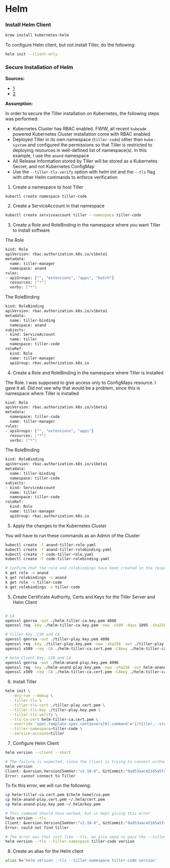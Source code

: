 # Helm

### Install Helm Client

```bash
brew install kubernetes-helm
```

To configure Helm client, but not install Tiller, do the following:

```bash
helm init --client-only
```

### Secure Installation of Helm

**Sources:**

- [1](https://docs.helm.sh/using_helm/#using-ssl-between-helm-and-tiller)
- [2](https://engineering.bitnami.com/articles/helm-security.html)

**Assumption:**

In order to secure the Tiller installation on Kubernetes, the following steps was performed:

- Kubernetes Cluster has RBAC enabled. FWIW, all recent `kubeadm` powered Kubernetes Cluster installation come with RBAC enabled
- Deployed Tiller in its own namespace (`tiller-code`) other than `kube-system` and configured the permissions so that Tiller is restricted to deploying resources in well-defined list of namespace(s). In this example, I use the `anand` namespace
- All Release Information stored by Tiller will be stored as a Kubernetes Secret, and not Kubernetes ConfigMap
- Use the `--tiller-tls-verify` option with helm init and the `--tls` flag with other Helm commands to enforce verification

1. Create a namespace to host Tiller

```bash
kubectl create namespace tiller-code
```

2. Create a ServiceAccount in that namespace

```bash
kubectl create serviceaccount tiller --namespace tiller-code
```

3. Create a Role and RoleBinding in the namespace where you want Tiller to install software

The Role

```bash
kind: Role
apiVersion: rbac.authorization.k8s.io/v1beta1
metadata:
  name: tiller-manager
  namespace: anand
rules:
- apiGroups: ["", "extensions", "apps", "batch"]
  resources: ["*"]
  verbs: ["*"]
```

The RoleBinding

```bash
kind: RoleBinding
apiVersion: rbac.authorization.k8s.io/v1beta1
metadata:
  name: tiller-binding
  namespace: anand
subjects:
- kind: ServiceAccount
  name: tiller
  namespace: tiller-code
roleRef:
  kind: Role
  name: tiller-manager
  apiGroup: rbac.authorization.k8s.io
```

4. Create a Role and RoleBinding in the namespace where Tiller is installed

The Role. I was supposed to give access only to ConfigMaps resource. I gave it all. Did not see why that would be a problem, since this is namespace where Tiller is installed

```bash
kind: Role
apiVersion: rbac.authorization.k8s.io/v1beta1
metadata:
  namespace: tiller-code
  name: tiller-manager
rules:
- apiGroups: ["", "extensions", "apps"]
  resources: ["*"]
  verbs: ["*"]
```

The RoleBinding

```bash
kind: RoleBinding
apiVersion: rbac.authorization.k8s.io/v1beta1
metadata:
  name: tiller-binding
  namespace: tiller-code
subjects:
- kind: ServiceAccount
  name: tiller
  namespace: tiller-code
roleRef:
  kind: Role
  name: tiller-manager
  apiGroup: rbac.authorization.k8s.io
```

5. Apply the changes to the Kubernetes Cluster

You will have to run these commands as an Admin of the Cluster

```bash
kubectl create -f anand-tiller-role.yaml
kubectl create -f anand-tiller-rolebinding.yaml
kubectl create -f code-tiller-role.yaml
kubectl create -f code-tiller-rolebinding.yaml

# Confirm that the role and rolebindings have been created in the respective namespace
k get role -n anand
k get rolebindings -n anand
k get role -n tiller-code
k get rolebindings -n tiller-code

```

5. Create Certificate Authority, Certs and Keys for the Tiller Server and Helm Client

```bash

# CA
openssl genrsa -out ./helm-tiller-ca.key.pem 4096
openssl req -key ./helm-tiller-ca.key.pem -new -x509 -days 1095 -sha256 -out helm-tiller-ca.cert.pem -extensions v3_ca

# Tiller Key, CSR and CA
openssl genrsa -out ./tiller-play.key.pem 4096
openssl req -key ./tiller-play.key.pem -new -sha256 -out ./tiller-play.csr.pem
openssl x509 -req -CA ./helm-tiller-ca.cert.pem -CAkey ./helm-tiller-ca.key.pem -CAcreateserial -in ./tiller-play.csr.pem -out tiller-play.cert.pem -days 365

# Helm Client Key, CSR and CA
openssl genrsa -out ./helm-anand-play.key.pem 4096
openssl req -key ./helm-anand-play.key.pem -new -sha256 -out helm-anand-play.csr.pem
openssl x509 -req -CA ./helm-tiller-ca.cert.pem -CAkey ./helm-tiller-ca.key.pem -CAcreateserial -in ./tiller-anand-play.csr.pem -out tiller-anand-play.cert.pem -days 365

```

6. Install Tiller

```bash
helm init \
  --dry-run --debug \
  --tiller-tls \
  --tiller-tls-cert ./tiller-play.cert.pem \
  --tiller-tls-key ./tiller-play.key.pem \
  --tiller-tls-verify \
  --tls-ca-cert helm-tiller-ca.cert.pem \
  --override 'spec.template.spec.containers[0].command'='{/tiller,--storage=secret}' \
  --tiller-namespace=tiller-code \
  --service-account=tiller
```

7. Configure Helm Client

```bash
helm version --client --short

# The failure is expected, since the client is trying to connect without TLS
helm version
Client: &version.Version{SemVer:"v2.10.0", GitCommit:"9ad53aac42165a5fadc6c87be0dea6b115f93090", GitTreeState:"clean"}
Error: cannot connect to Tiller
```

To fix this error, we will run the following:

```bash
cp helm-tiller-ca.cert.pem $(helm home)/ca.pem
cp helm-anand-play.cert.pem ~/.helm/cert.pem
cp helm-anand-play.key.pem ~/.helm/key.pem

# This command should have worked, but it kept giving this error
helm version --tls 
Client: &version.Version{SemVer:"v2.10.0", GitCommit:"9ad53aac42165a5fadc6c87be0dea6b115f93090", GitTreeState:"clean"}
Error: could not find tiller

# The error was that just like --tls, we also need to pass the --tiller-namespace option everytime we run the helm command
helm version --tls --tiller-namespace tiller-code version

```

8. Create an alias for the Helm client

```bash
alias h='helm version --tls --tiller-namespace tiller-code version'
```


